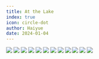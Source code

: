 ```yaml
---
title: At the Lake
index: true
icon: circle-dot
author: Haiyue
date: 2024-01-04
---
```


![](/data/english/reading/AA-AtTheLake/001.jpg)
![](/data/english/reading/AA-AtTheLake/002.jpg)
![](/data/english/reading/AA-AtTheLake/003.jpg)
![](/data/english/reading/AA-AtTheLake/004.jpg)
![](/data/english/reading/AA-AtTheLake/005.jpg)
![](/data/english/reading/AA-AtTheLake/006.jpg)
![](/data/english/reading/AA-AtTheLake/007.jpg)
![](/data/english/reading/AA-AtTheLake/008.jpg)
![](/data/english/reading/AA-AtTheLake/009.jpg)
![](/data/english/reading/AA-AtTheLake/010.jpg)
![](/data/english/reading/AA-AtTheLake/011.jpg)
![](/data/english/reading/AA-AtTheLake/012.jpg)